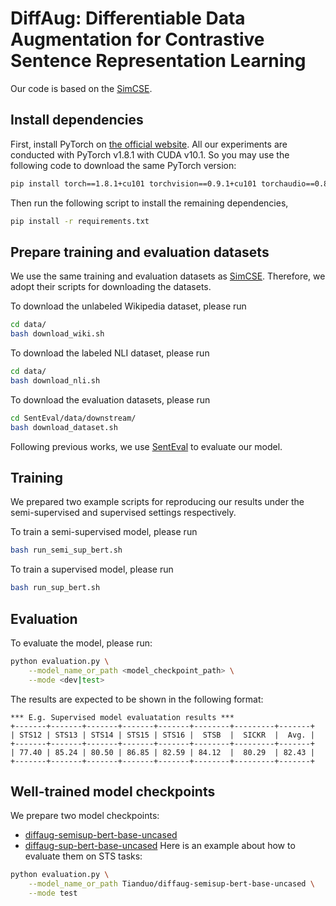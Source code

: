 # DiffAug: Differentiable Data Augmentation for Contrastive Sentence Representation Learning

Our code is based on the [SimCSE](https://github.com/princeton-nlp/SimCSE).

## Install dependencies

First, install PyTorch on [the official website](https://pytorch.org). All our experiments are conducted with PyTorch v1.8.1 with CUDA v10.1. So you may use the following code to download the same PyTorch version:

```bash
pip install torch==1.8.1+cu101 torchvision==0.9.1+cu101 torchaudio==0.8.1 -f https://download.pytorch.org/whl/torch_stable.html
```

Then run the following script to install the remaining dependencies,
```bash
pip install -r requirements.txt
```

## Prepare training and evaluation datasets

We use the same training and evaluation datasets as [SimCSE](https://github.com/princeton-nlp/SimCSE). Therefore, we adopt their scripts for downloading the datasets.

To download the unlabeled Wikipedia dataset, please run
```bash
cd data/
bash download_wiki.sh
```

To download the labeled NLI dataset, please run
```bash
cd data/
bash download_nli.sh
```

To download the evaluation datasets, please run
```bash
cd SentEval/data/downstream/
bash download_dataset.sh
```
Following previous works, we use [SentEval](https://github.com/facebookresearch/SentEval) to evaluate our model.

## Training

We prepared two example scripts for reproducing our results under the semi-supervised and supervised settings respectively.

To train a semi-supervised model, please run
```bash
bash run_semi_sup_bert.sh
```

To train a supervised model, please run
```bash
bash run_sup_bert.sh
```

## Evaluation

To evaluate the model, please run:
```bash
python evaluation.py \
    --model_name_or_path <model_checkpoint_path> \
    --mode <dev|test>
```
The results are expected to be shown in the following format:
```
*** E.g. Supervised model evaluatation results ***
+-------+-------+-------+-------+-------+--------+---------+-------+
| STS12 | STS13 | STS14 | STS15 | STS16 |  STSB  |  SICKR  |  Avg. |
+-------+-------+-------+-------+-------+--------+---------+-------+
| 77.40 | 85.24 | 80.50 | 86.85 | 82.59 | 84.12  |  80.29  | 82.43 |
+-------+-------+-------+-------+-------+--------+---------+-------+
```
## Well-trained model checkpoints
We prepare two model checkpoints:
- [diffaug-semisup-bert-base-uncased](https://huggingface.co/Tianduo/diffaug-semisup-bert-base-uncased)
- [diffaug-sup-bert-base-uncased](https://huggingface.co/Tianduo/diffaug-sup-bert-base-uncased)
Here is an example about how to evaluate them on STS tasks:
```bash
python evaluation.py \
    --model_name_or_path Tianduo/diffaug-semisup-bert-base-uncased \
    --mode test
```


